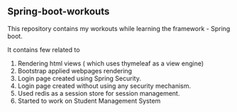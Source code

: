 ## Spring-boot-workouts
This repository contains my workouts while learning the framework - Spring boot.

It contains few related to 
1. Rendering html views ( which uses thymeleaf as a view engine)
2. Bootstrap applied webpages rendering
3. Login page created using Spring Security.
4. Login page created without using any security mechanism.
5. Used redis as a session store for session management.
6. Started to work on Student Management System
